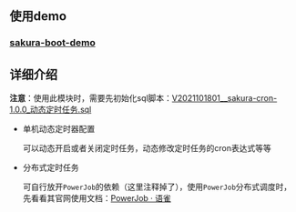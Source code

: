 ## 使用demo

### [sakura-boot-demo](https://github.com/yanjingfan/sakura-boot-demo)



## 详细介绍

**注意**：使用此模块时，需要先初始化sql脚本：[V2021101801__sakura-cron-1.0.0_动态定时任务.sql](https://github.com/yanjingfan/sakura-boot-demo/blob/master/web/src/main/resources/db/migration/V2021101801__sakura-cron-1.0.0_%E5%8A%A8%E6%80%81%E5%AE%9A%E6%97%B6%E4%BB%BB%E5%8A%A1.sql)

+ 单机动态定时器配置
  
  可以动态开启或者关闭定时任务，动态修改定时任务的cron表达式等等

+ 分布式定时任务
  
  可自行放开`PowerJob`的依赖（这里注释掉了），使用`PowerJob`分布式调度时，先看看其官网使用文档：[PowerJob · 语雀 ](https://www.yuque.com/powerjob/guidence/intro)
